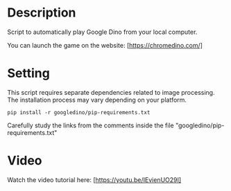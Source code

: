 Description
========

Script to automatically play Google Dino from your local computer.

You can launch the game on the website: [https://chromedino.com/]


Setting
=========

This script requires separate dependencies related to image processing. The installation process may vary depending on your platform.

```
pip install -r googledino/pip-requirements.txt
```

Carefully study the links from the comments inside the file "googledino/pip-requirements.txt"


Video
=====

Watch the video tutorial here: [https://youtu.be/IEvienUO29I]
